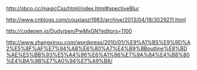 http://sbco.cc/magicCss/html/index.html#spectiveBlur

http://www.cnblogs.com/couxiaozi1983/archive/2013/04/18/3029211.html

http://codepen.io/Dudy/pen/PwMxGN?editors=1100

http://www.zhangxinxu.com/wordpress/2010/01/%E9%A1%B5%E9%9D%A2%E5%8F%AF%E7%94%A8%E6%80%A7%E4%B9%8Boutline%E8%BD%AE%E5%BB%93%E5%A4%96%E6%A1%86%E7%9A%84%E4%B8%80%E4%BA%9B%E7%A0%94%E7%A9%B6/